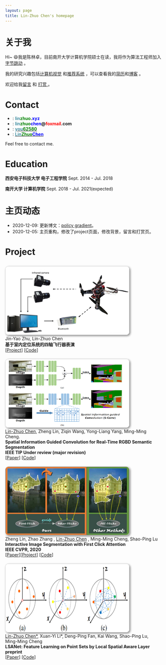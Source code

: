 ```yaml
---
layout: page
title: Lin-Zhuo Chen's homepage
---
```

<style>

body { 
}


/*
a:hover,
a:focus {
    text-decoration: underline;
}
*/

.navbar,
.footer {
}

.gray-container {
    background-color: #eee;  
}

#about {
    margin-top: 50px;
    padding-top: 50px;
    padding-bottom: 50px;
    margin-bottom: 20px;
}

@keyframes me-img-hover {
    0% {
        transform: rotate(-15deg);
    }
    25% {
        transform: rotate(0deg);
    }
    50% {
        transform: rotate(15deg);
    }
    75% {
        transform: rotate(0deg);
    }
    100% {
        transform: rotate(-15deg);
    }
}

#me-img {
    width: 80%;
    /*border: 10px solid #FFFFCC;*/
    border: 8px solid #FFFFCC;
    /*transform: rotate(-15deg);*/
    box-shadow: 0px 0px 2px 3px rgba(255, 255, 255, 0.7), 0px 0px 10px 8px rgba(0, 0, 0, 0.1);
}

/*#me-img:hover {
    animation: me-img-hover 2000ms linear 100ms infinite forwards;
}*/

.long-work-img {
    width: 300px;
    height: 110px;
    /*auto !important;*/
    border: 1px solid lightgray;
    border-radius: 10px;
    /*height: 161px;*/
    -moz-box-shadow: 3px 3px 6px #888;
    -webkit-box-shadow: 3px 3px 6px #888;
    box-shadow: 3px 3px 6px #888;
}

.work-img {
    width: 399px;
    height: 220px;
    /*auto !important;*/
    border: 1px solid lightgray;
    border-radius: 10px;
    /*height: 161px;*/
    -moz-box-shadow: 3px 3px 6px #888;
    -webkit-box-shadow: 3px 3px 6px #888;
    box-shadow: 3px 3px 6px #888;
}

.detail {
    font-size: 13px;
    border: 1px solid #FFFFAA;
    background-color: #FFFFEE;
}

.prize {
    color: #B02020;
    font-weight: bold;
}

.work-block {
    padding-top: 10px;
    padding-bottom: 10px;
}

.section_title {
    /*color: #159957;*/
    color: black;
    /*font-family: "Tisa", Times, serif;*/
    font-family: "Verdana", Geneva, sans-serif;
    font-size: 20px;
    font-weight: 50;
}
#news{
    font-weight: bold;
    color: red;
}

#li-important{
    font-weight: bold;
    color: red;
}

</style>
<!-- <div style="float:left;border:solid 1px 000;margin:2px;"><img src="./images/linzhuo.jpg"  width="250" height="240" ></div> -->
# **关于我**
Hi~ 😄我是陈林卓，目前南开大学计算机学院硕士在读，我将作为算法工程师加入[字节跳动](https://bytedance.com/) 。

我的研究兴趣包括[计算机视觉](https://baike.baidu.com/item/%E8%AE%A1%E7%AE%97%E6%9C%BA%E8%A7%86%E8%A7%89/2803351?fr=aladdin) <i class="fas fa-eye"></i>  和[推荐系统](https://baike.baidu.com/item/%E6%8E%A8%E8%8D%90%E7%B3%BB%E7%BB%9F/10267357?fr=aladdin) <i class="fas fa-brain"></i> ，可以查看我的[简历](https://linzhuo.xyz/file/main.pdf)和[博客](https://linzhuo.xyz/tags/) <i class="fas fa-book"></i> 。

欢迎给我[留言](https://linzhuo.xyz/comments/) <i class="far fa-comments"></i>  和 [打赏 ](https://linzhuo.xyz/merger/) <i class="far fa-grimace"></i> 。

<!-- # **About Me**
My name is Lin-Zhuo Chen. I am a graduate student at College of Computer Science, Nankai University. I will join  [ByteDance](https://bytedance.com/) worked as an algorithm engineer .

My research interests are [Computer Vision](https://en.wikipedia.org/wiki/Computer_vision) <i class="fas fa-eye"></i>  and [Recommender System](https://en.wikipedia.org/wiki/Recommender_system) <i class="fas fa-brain"></i> . My [CV](https://linzhuo.xyz/file/main.pdf) and  [Blog ](https://linzhuo.xyz/tags/)<i class="fas fa-book"></i>  are avaliable . -->


# **Contact**

- <i class="fas fa-home"></i> : **<font color="#4590a3 ">lin</font><font color="#008000">zhuo</font>.<font color="#0000FF">xyz</font>**
- <i class="fas fa-envelope"></i> : **<font color="#4590a3">lin</font><font color="#008000">zhuo</font><font color="#0000FF">chen</font>@<font color="#FF0000 ">foxmail</font>.com**
- <i class="fab fa-zhihu"></i>  : **[<font color="#4590a3">you</font><font color="#008000">62580</font> ](https://www.zhihu.com/people/you62580)**
- <i class="fab fa-github"></i> : **[<font color="#4590a3">Lin</font><font color="#008000">Zhuo</font><font color="#0000FF">Chen</font>](https://github.com/LinZhuoChen)**

Feel free to contact me.

# **Education**

**西安电子科技大学         电子工程学院** Sept. 2014 - Jul. 2018 

**南开大学         计算机学院** Sept. 2018 - Jul. 2021(expected) 

# **主页动态**
* 2020-12-09: 更新博文：[policy gradient](https://linzhuo.xyz/_posts/%E5%BC%BA%E5%8C%96%E5%AD%A6%E4%B9%A0/2020-12-04-policy_gradient/)。
* 2020-12-05: 主页重构，修改了project页面，修改背景，留言和打赏页。

# **Project**
<head>
    <div id="publication">
        <div class="row work-block">
            <div class="project col-xs-3">
                <img class="work-img" src="./images/system.png">
                <!-- <img class="work-img" src="/images/system.png"> -->
            </div>
            Jin-Yao Zhu, Lin-Zhuo Chen 
            <div class="col-xs-8">
                <strong>基于室内定位系统的四轴飞行器表演</strong>
                <br>
                [<a href="https://linzhuo.xyz/_posts/project/2019-11-29-quadrotor/" target="_blank">Project</a>] [<a href="https://github.com/JinyaoZhu/STM32F4-Quad" target="_blank">Code</a>] 
                <br>
            </div>
        </div>
        <div class="row work-block">
            <div class="project col-xs-3">
                <img class="work-img" src="./images/s_conv1.png">
                <!-- <img class="work-img" src="/images/s_conv2.png"> -->
            </div>
            <div class="col-xs-8">
                <u>Lin-Zhuo Chen</u>, Zheng Lin, Ziqin Wang, Yong-Liang Yang, Ming-Ming Cheng. 
                <br>
                <strong>Spatial Information Guided Convolution for Real-Time RGBD Semantic Segmentation</strong>
                <br>
                <strong>IEEE TIP Under review (major revision)</strong>
                <br>
                [<a href="https://arxiv.org/abs/2004.04534" target="_blank">Paper</a>] [<a href="https://linzhuo.xyz" target="_blank">Code</a>] 
                <br>
            </div>
        </div>
                <div class="row work-block">
            <div class="project col-xs-3">
                <img class="work-img" src="./images/fclick.jpg">
                <!-- <img class="work-img" src="/images/s_conv2.png"> -->
            </div>
            <div class="col-xs-8">
                Zheng Lin, Zhao Zhang , <u>Lin-Zhuo Chen</u> , Ming-Ming Cheng, Shao-Ping Lu
                <br>
                <strong>Interactive Image Segmentation with First Click Attention</strong>
                <br>
                <strong>IEEE CVPR, 2020</strong>
                <br>
                [<a href="http://openaccess.thecvf.com/content_CVPR_2020/papers/Lin_Interactive_Image_Segmentation_With_First_Click_Attention_CVPR_2020_paper.pdf" target="_blank">Paper</a>][<a href="https://www.lin-zheng.com/fclick/" target="_blank">Project</a>] [<a href="https://github.com/frazerlin/fcanet" target="_blank">Code</a>]   
                <br>
            </div>
        </div>
        <div class="row work-block">
            <div class="project col-xs-3">
                <img class="work-img" src="./images/LSA_module.png">
                <!-- <img class="work-img" src="/images/s_conv2.png"> -->
            </div>
            <div class="col-xs-8">
                <u>Lin-Zhuo Chen*</u>, Xuan-Yi Li*, Deng-Ping Fan, Kai Wang, Shao-Ping Lu, Ming-Ming Cheng
                <br>
                <strong>LSANet: Feature Learning on Point Sets by Local Spatial Aware Layer</strong>
                <br>
                <strong>preprint</strong>
                <br>
                [<a href="https://arxiv.org/pdf/1905.05442.pdf" target="_blank">Paper</a>] [<a href="https://github.com/LinZhuoChen/LSANet" target="_blank">Code</a>] 
                <br>
            </div>
        </div>
    </div>
</head>

